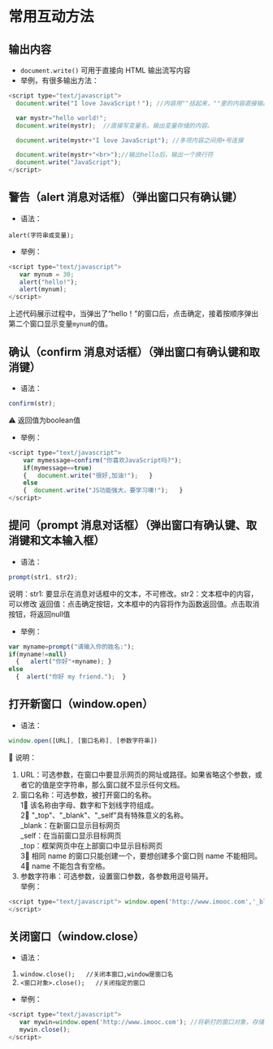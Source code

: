 # 常用互动方法

## 输出内容
* ```document.write()``` 可用于直接向 HTML 输出流写内容
* 举例，有很多输出方法：
```javascript
<script type="text/javascript">
  document.write("I love JavaScript！"); //内容用""括起来，""里的内容直接输出。

  var mystr="hello world!";
  document.write(mystr);  //直接写变量名，输出变量存储的内容。

  document.write(mystr+"I love JavaScript"); //多项内容之间用+号连接

  document.write(mystr+"<br>");//输出hello后，输出一个换行符
  document.write("JavaScript");
</script>
```


## 警告（alert 消息对话框）（弹出窗口只有确认键）
* 语法：
```
alert(字符串或变量);
```
* 举例：
```javascript
<script type="text/javascript">
   var mynum = 30;
   alert("hello!");
   alert(mynum);
</script>

```
上述代码展示过程中，当弹出了“hello！”的窗口后，点击确定，接着按顺序弹出第二个窗口显示变量```mynum```的值。


## 确认（confirm 消息对话框）（弹出窗口有确认键和取消键）
* 语法：
```javascript
confirm(str);
```
⚠️ 返回值为boolean值
* 举例：
```javascript
<script type="text/javascript">
    var mymessage=confirm("你喜欢JavaScript吗?");
    if(mymessage==true)
    {   document.write("很好,加油!");   }
    else
    {  document.write("JS功能强大，要学习噢!");   }
</script>
```


## 提问（prompt 消息对话框）（弹出窗口有确认键、取消键和文本输入框）
* 语法：
```javascript
prompt(str1, str2);
```
说明：str1: 要显示在消息对话框中的文本，不可修改。str2：文本框中的内容，可以修改
返回值：点击确定按钮，文本框中的内容将作为函数返回值。点击取消按钮，将返回null值
* 举例：
```javascript
var myname=prompt("请输入你的姓名:");
if(myname!=null)
  {   alert("你好"+myname); }
else
  {  alert("你好 my friend.");  }
```


## 打开新窗口（window.open）
* 语法：
```javascript
window.open([URL], [窗口名称], [参数字符串])
```
💬 说明：
1. URL：可选参数，在窗口中要显示网页的网址或路径。如果省略这个参数，或者它的值是空字符串，那么窗口就不显示任何文档。
2. 窗口名称：可选参数，被打开窗口的名称。  
   1⃣️ 该名称由字母、数字和下划线字符组成。  
   2⃣️ "_top"、"_blank"、"_self"具有特殊意义的名称。  
   _blank：在新窗口显示目标网页  
   _self：在当前窗口显示目标网页  
   _top：框架网页中在上部窗口中显示目标网页   
   3⃣️ 相同 name 的窗口只能创建一个，要想创建多个窗口则 name 不能相同。  
   4⃣️ name 不能包含有空格。
3. 参数字符串：可选参数，设置窗口参数，各参数用逗号隔开。  
举例：
```javascript
<script type="text/javascript"> window.open('http://www.imooc.com','_blank','width=300,height=200,menubar=no,toolbar=no, status=no,scrollbars=yes')
</script>
```


## 关闭窗口（window.close）
* 语法：
1. `window.close();   //关闭本窗口,window是窗口名`
2. `<窗口对象>.close();   //关闭指定的窗口`
* 举例：
```javascript
<script type="text/javascript">
   var mywin=window.open('http://www.imooc.com'); //将新打的窗口对象，存储在变量mywin中
   mywin.close();
</script>
```




